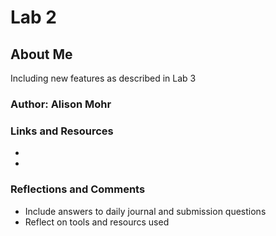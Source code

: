 # Lab 2
## About Me 

Including new features as described in Lab 3

### Author: Alison Mohr
### Links and Resources 
* 
*
### Reflections and Comments 
* Include answers to daily journal and submission questions
* Reflect on tools and resourcs used
